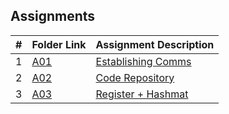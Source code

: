 ## Assignments

|  #  | Folder Link | Assignment Description |
| :-: | ----------- | ---------------------- |
|  1  | [A01](./Assignments/A01) | [Establishing Comms](./Assignments/A01) |
|  2  | [A02](./Assignments/A02) | [Code Repository](./Assignments/A02) |
|  3  | [A03](./Assignments/A03) | [Register + Hashmat](./Assignments/A03) |